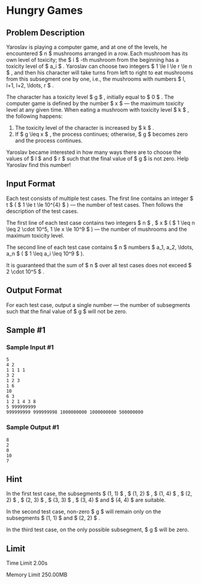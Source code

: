 # Hungry Games

## Problem Description

Yaroslav is playing a computer game, and at one of the levels, he encountered $ n $ mushrooms arranged in a row. Each mushroom has its own level of toxicity; the $ i $ -th mushroom from the beginning has a toxicity level of $ a_i $ . Yaroslav can choose two integers $ 1 \le l \le r \le n $ , and then his character will take turns from left to right to eat mushrooms from this subsegment one by one, i.e., the mushrooms with numbers $ l, l+1, l+2, \ldots, r $ .

The character has a toxicity level $ g $ , initially equal to $ 0 $ . The computer game is defined by the number $ x $ — the maximum toxicity level at any given time. When eating a mushroom with toxicity level $ k $ , the following happens:

1. The toxicity level of the character is increased by $ k $ .
2. If $ g \leq x $ , the process continues; otherwise, $ g $ becomes zero and the process continues.

Yaroslav became interested in how many ways there are to choose the values of $ l $ and $ r $ such that the final value of $ g $ is not zero. Help Yaroslav find this number!

## Input Format

Each test consists of multiple test cases. The first line contains an integer $ t $ ( $ 1 \le t \le 10^{4} $ ) — the number of test cases. Then follows the description of the test cases.

The first line of each test case contains two integers $ n $ , $ x $ ( $ 1 \leq n \leq 2 \cdot 10^5, 1 \le x \le 10^9 $ ) — the number of mushrooms and the maximum toxicity level.

The second line of each test case contains $ n $ numbers $ a_1, a_2, \ldots, a_n $ ( $ 1 \leq a_i \leq 10^9 $ ).

It is guaranteed that the sum of $ n $ over all test cases does not exceed $ 2 \cdot 10^5 $ .

## Output Format

For each test case, output a single number — the number of subsegments such that the final value of $ g $ will not be zero.

## Sample #1

### Sample Input #1

```
5
4 2
1 1 1 1
3 2
1 2 3
1 6
10
6 3
1 2 1 4 3 8
5 999999999
999999999 999999998 1000000000 1000000000 500000000
```

### Sample Output #1

```
8
2
0
10
7
```

## Hint

In the first test case, the subsegments $ (1, 1) $ , $ (1, 2) $ , $ (1, 4) $ , $ (2, 2) $ , $ (2, 3) $ , $ (3, 3) $ , $ (3, 4) $ and $ (4, 4) $ are suitable.

In the second test case, non-zero $ g $ will remain only on the subsegments $ (1, 1) $ and $ (2, 2) $ .

In the third test case, on the only possible subsegment, $ g $ will be zero.

## Limit



Time Limit
2.00s

Memory Limit
250.00MB